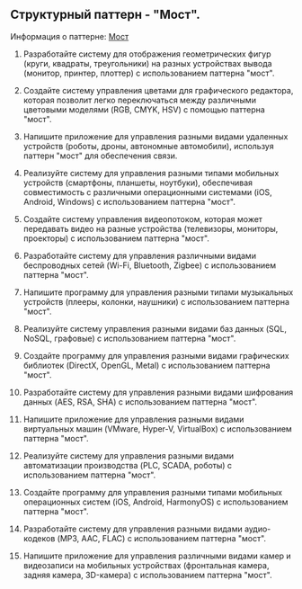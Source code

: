 ## Структурный паттерн - "Мост".

Информация о паттерне: [Мост](https://refactoring.guru/ru/design-patterns/bridge)

1. Разработайте систему для отображения геометрических фигур (круги, квадраты, треугольники) на разных устройствах вывода (монитор, принтер, плоттер) с использованием паттерна "мост".

2. Создайте систему управления цветами для графического редактора, которая позволит легко переключаться между различными цветовыми моделями (RGB, CMYK, HSV) с помощью паттерна "мост".

3. Напишите приложение для управления разными видами удаленных устройств (роботы, дроны, автономные автомобили), используя паттерн "мост" для обеспечения связи.

4. Реализуйте систему для управления разными типами мобильных устройств (смартфоны, планшеты, ноутбуки), обеспечивая совместимость с различными операционными системами (iOS, Android, Windows) с использованием паттерна "мост".

5. Создайте систему управления видеопотоком, которая может передавать видео на разные устройства (телевизоры, мониторы, проекторы) с использованием паттерна "мост".

6. Разработайте систему для управления различными видами беспроводных сетей (Wi-Fi, Bluetooth, Zigbee) с использованием паттерна "мост".

7. Напишите программу для управления разными типами музыкальных устройств (плееры, колонки, наушники) с использованием паттерна "мост".

8. Реализуйте систему управления разными видами баз данных (SQL, NoSQL, графовые) с использованием паттерна "мост".

9. Создайте программу для управления разными видами графических библиотек (DirectX, OpenGL, Metal) с использованием паттерна "мост".

10. Разработайте систему для управления разными видами шифрования данных (AES, RSA, SHA) с использованием паттерна "мост".

11. Напишите приложение для управления разными видами виртуальных машин (VMware, Hyper-V, VirtualBox) с использованием паттерна "мост".

12. Реализуйте систему для управления разными видами автоматизации производства (PLC, SCADA, роботы) с использованием паттерна "мост".

13. Создайте программу для управления разными типами мобильных операционных систем (iOS, Android, HarmonyOS) с использованием паттерна "мост".

14. Разработайте систему для управления разными видами аудио-кодеков (MP3, AAC, FLAC) с использованием паттерна "мост".

15. Напишите приложение для управления различными видами камер и видеозаписи на мобильных устройствах (фронтальная камера, задняя камера, 3D-камера) с использованием паттерна "мост".